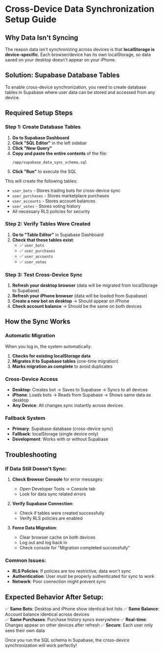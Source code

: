 # Cross-Device Data Synchronization Setup Guide

## Why Data Isn't Syncing

The reason data isn't synchronizing across devices is that **localStorage is device-specific**. Each browser/device has its own localStorage, so data saved on your desktop doesn't appear on your iPhone.

## Solution: Supabase Database Tables

To enable cross-device synchronization, you need to create database tables in Supabase where user data can be stored and accessed from any device.

## Required Setup Steps

### Step 1: Create Database Tables

1. **Go to Supabase Dashboard**
2. **Click "SQL Editor"** in the left sidebar
3. **Click "New Query"**
4. **Copy and paste the entire contents** of the file:
   ```
   /app/supabase_data_sync_schema.sql
   ```
5. **Click "Run"** to execute the SQL

This will create the following tables:
- `user_bots` - Stores trading bots for cross-device sync
- `user_purchases` - Stores marketplace purchases
- `user_accounts` - Stores account balances
- `user_votes` - Stores voting history
- All necessary RLS policies for security

### Step 2: Verify Tables Were Created

1. **Go to "Table Editor"** in Supabase Dashboard
2. **Check that these tables exist**:
   - ✅ `user_bots`
   - ✅ `user_purchases` 
   - ✅ `user_accounts`
   - ✅ `user_votes`

### Step 3: Test Cross-Device Sync

1. **Refresh your desktop browser** (data will be migrated from localStorage to Supabase)
2. **Refresh your iPhone browser** (data will be loaded from Supabase)
3. **Create a new bot on desktop** → Should appear on iPhone
4. **Check account balance** → Should be the same on both devices

## How the Sync Works

### Automatic Migration
When you log in, the system automatically:
1. **Checks for existing localStorage data**
2. **Migrates it to Supabase tables** (one-time migration)
3. **Marks migration as complete** to avoid duplicates

### Cross-Device Access
- **Desktop**: Creates bot → Saves to Supabase → Syncs to all devices
- **iPhone**: Loads bots → Reads from Supabase → Shows same data as desktop
- **Any Device**: All changes sync instantly across devices

### Fallback System
- **Primary**: Supabase database (cross-device sync)
- **Fallback**: localStorage (single device only)
- **Development**: Works with or without Supabase

## Troubleshooting

### If Data Still Doesn't Sync:

1. **Check Browser Console** for error messages:
   - Open Developer Tools → Console tab
   - Look for data sync related errors

2. **Verify Supabase Connection**:
   - Check if tables were created successfully
   - Verify RLS policies are enabled

3. **Force Data Migration**:
   - Clear browser cache on both devices
   - Log out and log back in
   - Check console for "Migration completed successfully"

### Common Issues:

- **RLS Policies**: If policies are too restrictive, data won't sync
- **Authentication**: User must be properly authenticated for sync to work
- **Network**: Poor connection might prevent sync

## Expected Behavior After Setup:

✅ **Same Bots**: Desktop and iPhone show identical bot lists
✅ **Same Balance**: Account balance identical across devices  
✅ **Same Purchases**: Purchase history syncs everywhere
✅ **Real-time**: Changes appear on other devices after refresh
✅ **Secure**: Each user only sees their own data

Once you run the SQL schema in Supabase, the cross-device synchronization will work perfectly!